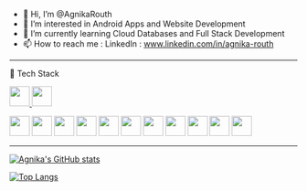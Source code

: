 - 👋 Hi, I’m @AgnikaRouth
- 👀 I’m interested in Android Apps and Website Development  
- 🌱 I’m currently learning Cloud Databases and Full Stack Development  
- 📫 How to reach me : LinkedIn : www.linkedin.com/in/agnika-routh

---

🧰 Tech Stack

<div align="left">
  <p>
    <a href="https://developer.android.com/">
      <img src='https://cdn.jsdelivr.net/gh/devicons/devicon/icons/android/android-plain.svg' width = "35">
    </a>
    <a href="https://angularjs.org/">
      <img src='https://cdn.jsdelivr.net/gh/devicons/devicon/icons/angularjs/angularjs-plain.svg' width = "35">
    </a>
  </p>
  
<img src='https://cdn.jsdelivr.net/gh/devicons/devicon/icons/angularjs/angularjs-plain.svg' width = "35">
<img src='https://cdn.jsdelivr.net/gh/devicons/devicon/icons/react/react-original.svg' width = "35">
<img src='https://cdn.jsdelivr.net/gh/devicons/devicon/icons/html5/html5-plain.svg' width = "35">
<img src='https://cdn.jsdelivr.net/gh/devicons/devicon/icons/css3/css3-plain.svg' width = "35">
<img src='https://cdn.jsdelivr.net/gh/devicons/devicon/icons/bootstrap/bootstrap-plain.svg' width = "35">
<img src='https://cdn.jsdelivr.net/gh/devicons/devicon/icons/javascript/javascript-plain.svg' width = "35">
<img src='https://cdn.jsdelivr.net/gh/devicons/devicon/icons/java/java-plain.svg' width = "35">
<img src='https://cdn.jsdelivr.net/gh/devicons/devicon/icons/ionic/ionic-original.svg' width = "35">
<img src='https://cdn.jsdelivr.net/gh/devicons/devicon/icons/nodejs/nodejs-plain.svg' width = "35">
<img src='https://cdn.jsdelivr.net/gh/devicons/devicon/icons/npm/npm-original-wordmark.svg' width = "35">
<img src='https://cdn.jsdelivr.net/gh/devicons/devicon/icons/spring/spring-original.svg' width = "35">

  </div>


---



[![Agnika's GitHub stats](https://github-readme-stats.vercel.app/api?username=AgnikaRouth&show_icons=true&theme=radical)](https://github.com/AgnikaRouth/github-readme-stats)

[![Top Langs](https://github-readme-stats.vercel.app/api/top-langs/?username=AgnikaRouth&layout=compact&theme=radical)](https://github.com/AgnikaRouth/github-readme-stats)



<!---
AgnikaRouth/AgnikaRouth is a ✨ special ✨ repository because its `README.md` (this file) appears on your GitHub profile.
You can click the Preview link to take a look at your changes.
--->
